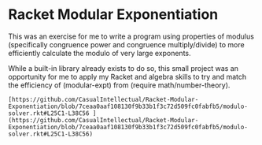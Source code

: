 # Racket Modular Exponentiation


This was an exercise for me to write a program using properties of modulus (specifically congruence power and congruence multiply/divide)
to more efficiently calculate the modulo of very large exponents.

While a built-in library already exists to do so, this small project was an opportunity for me to apply my Racket and algebra skills to 
try and match the efficiency of (modular-expt) from (require math/number-theory).
```
[https://github.com/CasualIntellectual/Racket-Modular-Exponentiation/blob/7ceaa0aaf108130f9b33b1f3c72d509fc0fabfb5/modulo-solver.rkt#L25C1-L38C56 ](https://github.com/CasualIntellectual/Racket-Modular-Exponentiation/blob/7ceaa0aaf108130f9b33b1f3c72d509fc0fabfb5/modulo-solver.rkt#L25C1-L38C56)
```
